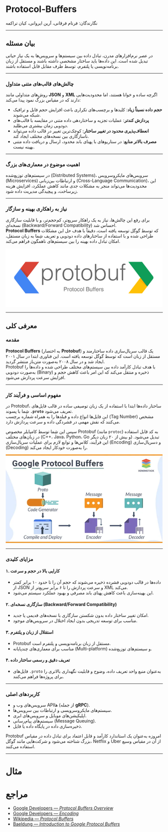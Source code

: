 # Protocol-Buffers

نگارندگان: فرنام فرقانی، آرین ایروانی، کیان تراکمه

---

## بیان مسئله

در عصر نرم‌افزارهای مدرن، تبادل داده بین سیستم‌ها و سرویس‌ها به یک نیاز حیاتی تبدیل شده است. این داده‌ها باید ساختار مشخصی داشته باشند و مستقل از زبان برنامه‌نویسی یا پلتفرم، توسط طرف مقابل قابل استفاده باشند.  

---

### چالش‌های قالب‌های متنی متداول

روش‌های متداولی مانند **JSON** و **XML** اگرچه ساده و خوانا هستند، اما محدودیت‌هایی دارند که در مقیاس بزرگ نمود پیدا می‌کند:

- **حجم داده نسبتاً زیاد**: کلیدها و برچسب‌های تکراری باعث افزایش حجم فایل و ترافیک شبکه می‌شوند.
- **پردازش کندتر**: عملیات تجزیه و ساختاردهی داده متنی در مقایسه با قالب‌های دودویی زمان بیشتری می‌طلبد.
- **انعطاف‌پذیری محدود در تغییر ساختار**: کوچک‌ترین تغییر در قالب داده می‌تواند ناسازگاری بین نسخه‌های مختلف ایجاد کند.
- **مصرف بالاتر منابع**: در سناریوهای با پهنای باند محدود، ارسال و دریافت داده متنی بهینه نیست.

---

### اهمیت موضوع در معماری‌های بزرگ

در سیستم‌های توزیع‌شده (Distributed Systems)، سرویس‌های مایکروسرویس (Microservices) و ارتباطات بین‌زبانی (Cross-Language Communication)، این محدودیت‌ها می‌تواند منجر به مشکلات جدی مانند کاهش عملکرد، افزایش هزینه زیرساخت، و پیچیدگی مدیریت داده شود.

---

### نیاز به راهکاری بهینه و سازگار

برای رفع این چالش‌ها، نیاز به یک راهکار سریع‌تر، کم‌حجم‌تر، و با قابلیت سازگاری نسخه‌ای (Backward/Forward Compatibility) احساس شد.  
**Protocol Buffers** که توسط گوگل توسعه یافته است، دقیقاً با هدف حل این مشکلات طراحی شده و با استفاده از ساختارهای داده دودویی و تعریف شِما به زبان مستقل، امکان تبادل داده بهینه را بین سیستم‌های ناهمگون فراهم می‌کند.

![img.png](assets/protobuf.png)

---

## معرفی کلی

### مقدمه
**Protocol Buffers** (به اختصار **Protobuf**) یک قالب سریال‌سازی داده ساختارمند و مستقل از زبان است که توسط گوگل توسعه یافته است. این فناوری ابتدا در سال ۲۰۰۱ ایجاد شد و در سال ۲۰۰۸ به‌صورت متن‌باز منتشر گردید.  
Protobuf با هدف تبادل کارآمد داده بین سیستم‌های مختلف طراحی شده و داده‌ها را به‌صورت دودویی (Binary) ذخیره و منتقل می‌کند که این امر باعث کاهش حجم و افزایش سرعت پردازش می‌شود.

---

### مفهوم اساسی و فرآیند کار
در Protobuf، ساختار داده‌ها ابتدا با استفاده از یک زبان توصیفی ساده در قالب فایل‌های شِما با پسوند **`.proto`** تعریف می‌شود.  
این فایل‌ها انواع داده و فیلدها را به همراه شماره برچسب (Tag Number) مشخص می‌کنند که نقش مهمی در فشردگی داده و سرعت پردازش دارد.

سپس این شِما توسط کامپایلر مخصوص Protobuf (مانند `protoc`) به کد قابل استفاده در زبان‌های مختلف (C++، Java، Python، Go و بیش از ۲۰ زبان دیگر) تبدیل می‌شود. این فرآیند، کلاس‌ها و توابع لازم برای عملیات سریال‌سازی (Encoding) و دسریال‌سازی (Decoding) را به‌صورت خودکار ایجاد می‌کند.

![img.png](assets/protobuf-workflow.png)

---

### مزایای کلیدی

#### ۱. کارایی بالا در حجم و سرعت
- داده‌ها در قالب دودویی فشرده ذخیره می‌شوند که حجم آن را تا حدود ۱۰ برابر کمتر از JSON و سرعت پردازش را تا ۶ برابر سریع‌تر از XML می‌کند.
- این بهینه‌سازی باعث کاهش پهنای باند مصرفی و بهبود عملکرد سیستم می‌شود.

#### ۲. سازگاری نسخه‌ای (Backward/Forward Compatibility)
- امکان تغییر ساختار داده بدون شکستن سازگاری با نسخه‌های قدیمی یا جدید.
- مناسب برای توسعه تدریجی بدون ایجاد اختلال در سرویس‌های موجود.

#### ۳. استقلال از زبان و پلتفرم
- Protobuf مستقل از زبان برنامه‌نویسی و پلتفرم است.
- مناسب برای معماری‌های چند‌پایانه (Multi-platform) و سیستم‌های توزیع‌شده.

#### ۴. تعریف دقیق و رسمی ساختار داده
- فایل‌های `.proto` به‌عنوان منبع واحد تعریف داده، وضوح و قابلیت نگهداری بالاتری را برای پروژه‌ها فراهم می‌کنند.

---

### کاربردهای اصلی
- سرویس‌های وب و APIها (از جمله **gRPC**).
- سیستم‌های مایکروسرویسی و ارتباطات بین سرویس‌ها.
- اپلیکیشن‌های موبایل و سرویس‌های ابری.
- سیستم‌های پیام‌رسانی (Message Queuing).
- ذخیره‌سازی داده در پایگاه داده یا فایل.

Protobuf امروزه به‌عنوان یک استاندارد کارآمد و قابل اعتماد برای تبادل داده در مقیاس بزرگ شناخته می‌شود و شرکت‌هایی مانند گوگل، Netflix و Uber از آن در مقیاس وسیع استفاده می‌کنند.

---

# مثال



# مراجع

* [Google Developers — *Protocol Buffers Overview*](https://developers.google.com/protocol-buffers/docs/overview)
* [Google Developers — *Encoding*](https://developers.google.com/protocol-buffers/docs/encoding)
* [Wikipedia — *Protocol Buffers*](https://en.wikipedia.org/wiki/Protocol_Buffers)
* [Baeldung — *Introduction to Google Protocol Buffers*](https://www.baeldung.com/google-protocol-buffers)
